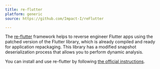 ```yaml
---
title: re-flutter
platform: generic
source: https://github.com/Impact-I/reFlutter

---
```


The [re-flutter](https://github.com/Impact-I/reFlutter) framework helps to reverse engineer Flutter apps using the patched version of the Flutter library, which is already compiled and ready for application repackaging. This library has a modified snapshot deserialization process that allows you to perform dynamic analysis.

You can install and use re-flutter by following [the official instructions](https://github.com/Impact-I/reFlutter?tab=readme-ov-file#install).